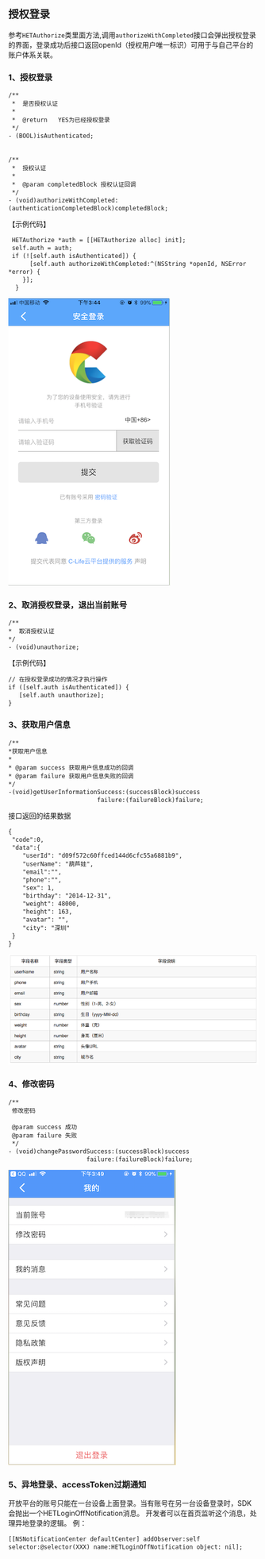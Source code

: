 ## 授权登录

参考`HETAuthorize`类里面方法,调用`authorizeWithCompleted`接口会弹出授权登录的界面，登录成功后接口返回openId（授权用户唯一标识）可用于与自己平台的账户体系关联。

### 1、授权登录

```
/**
 *  是否授权认证
 *
 *  @return   YES为已经授权登录
 */
- (BOOL)isAuthenticated;


/**
 *  授权认证
 *
 *  @param completedBlock 授权认证回调
 */
- (void)authorizeWithCompleted:(authenticationCompletedBlock)completedBlock;
```

【示例代码】

```
 HETAuthorize *auth = [[HETAuthorize alloc] init];
 self.auth = auth;
 if (![self.auth isAuthenticated]) {
      [self.auth authorizeWithCompleted:^(NSString *openId, NSError *error) {
    }];    
  }
```
![](/assets/登录授权界面.png)

### 2、取消授权登录，退出当前账号

```
/**
*  取消授权认证
*/
- (void)unauthorize;
```
【示例代码】


```
// 在授权登录成功的情况才执行操作
if ([self.auth isAuthenticated]) {
   [self.auth unauthorize];
}
```

### 3、获取用户信息

```
/**
*获取用户信息
*
* @param success 获取用户信息成功的回调
* @param failure 获取用户信息失败的回调
*/
-(void)getUserInformationSuccess:(successBlock)success
                         failure:(failureBlock)failure;
```

接口返回的结果数据

```
{
 "code":0,
 "data":{
    "userId": "d09f572c60ffced144d6cfc55a6881b9",   
    "userName": "葫芦娃",
    "email":"",
    "phone":"",
    "sex": 1,
    "birthday": "2014-12-31",
    "weight": 48000,
    "height": 163,
    "avatar": "",
    "city": "深圳"
 }
}
```

![](/assets/获取用户信息图片.png)

### 4、**修改密码**
```
/**
 修改密码

 @param success 成功
 @param failure 失败
 */
- (void)changePasswordSuccess:(successBlock)success
                      failure:(failureBlock)failure;
 ```
![](/assets/我的界面.png)

                   
### 5、**异地登录**、**accessToken过期**通知

开放平台的账号只能在一台设备上面登录。当有账号在另一台设备登录时，SDK会抛出一个HETLoginOffNotification消息。 开发者可以在首页监听这个消息，处理异地登录的逻辑。 
例：

```
[[NSNotificationCenter defaultCenter] addObserver:self selector:@selector(XXX) name:HETLoginOffNotification object: nil];
```



